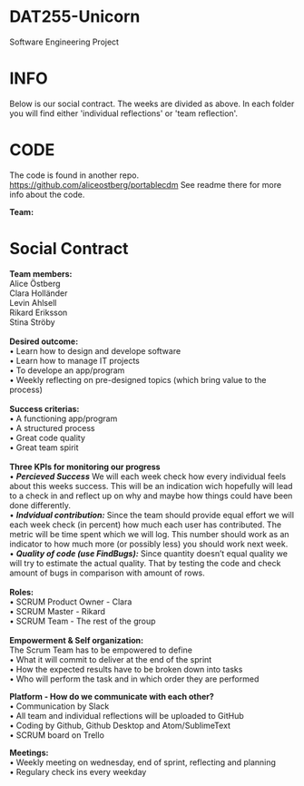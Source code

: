 

# DAT255-Unicorn
Software Engineering Project

# INFO
Below is our social contract. The weeks are divided as above. In each folder you will find either 'individual reflections' or 'team reflection'. 

# CODE
The code is found in another repo. https://github.com/aliceostberg/portablecdm
See readme there for more info about the code.


**Team:**
# Social Contract

**Team members:**
<br>Alice Östberg
<br>Clara Holländer
<br>Levin Ahlsell
<br>Rikard Eriksson
<br>Stina Ströby
<br>
<br>
**Desired outcome:**
<br>• Learn how to design and develope software
<br>• Learn how to manage IT projects
<br>• To develope an app/program
<br>• Weekly reflecting on pre-designed topics (which bring value to the process)
<br>
<br>
**Success criterias:**
<br>• A functioning app/program
<br>• A structured process
<br>• Great code quality
<br>• Great team spirit
<br>
<br>
**Three KPIs for monitoring our progress**
<br>• __*Percieved Success*__ We will each week check how every individual feels about this weeks success. This will be an indication wich hopefully will lead to a check in and reflect up on why and maybe how things could have been done differently. 
<br>• __*Indvidual contribution:*__ Since the team should provide equal effort we will each week check (in percent) how much each user has contributed. The metric will be time spent which we will log. This number should work as an indicator to how much more (or possibly less) you should work next week. 
<br>• __*Quality of code (use FindBugs):*__ Since quantity doesn’t equal quality we will try to estimate the actual quality. That by testing the code and check amount of bugs in comparison with amount of rows.
<br>
<br>
**Roles:**
<br>• SCRUM Product Owner - Clara
<br>• SCRUM Master - Rikard
<br>• SCRUM Team - The rest of the group
<br>
<br>
**Empowerment & Self organization:**
<br>The Scrum Team has to be empowered to define
<br>• What it will commit to deliver at the end of the sprint
<br>• How the expected results have to be broken down into tasks
<br>• Who will perform the task and in which order they are performed

**Platform - How do we communicate with each other?** 
<br>• Communication by Slack
<br>• All team and individual reflections will be uploaded to GitHub
<br>• Coding by Github, Github Desktop and Atom/SublimeText
<br>• SCRUM board on Trello

**Meetings:**
<br>• Weekly meeting on wednesday, end of sprint, reflecting and planning
<br>• Regulary check ins every weekday




